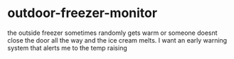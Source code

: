 # outdoor-freezer-monitor
the outside freezer sometimes randomly gets warm or someone doesnt close the door all the way and the ice cream melts. I want an early warning system that alerts me to the temp raising
